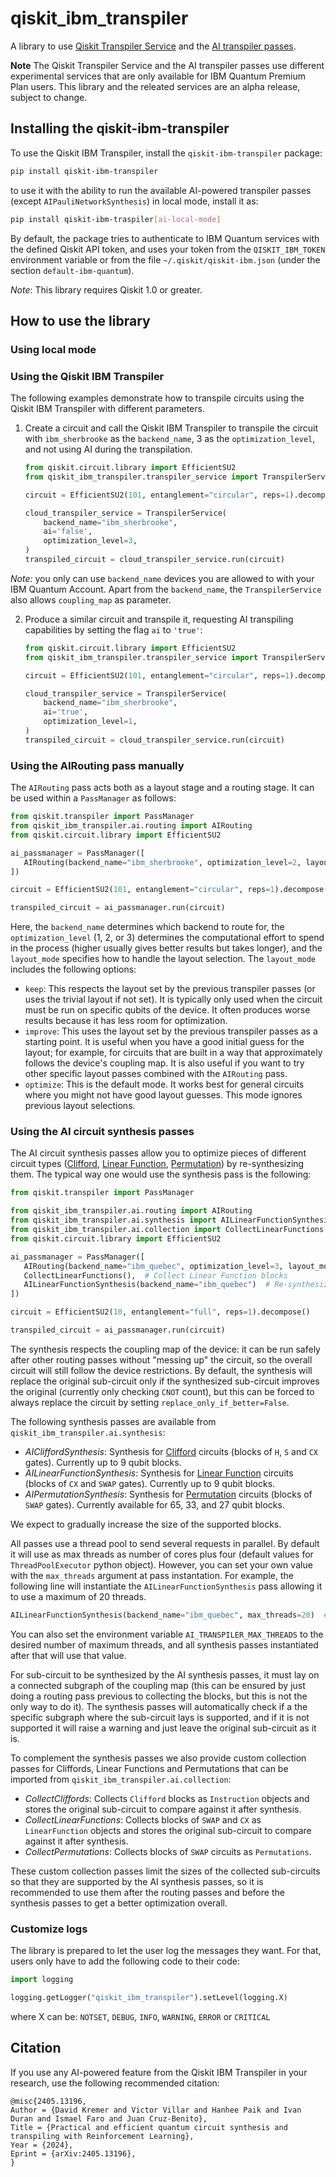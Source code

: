# qiskit_ibm_transpiler

A library to use [Qiskit Transpiler Service](https://docs.quantum.ibm.com/guides/qiskit-transpiler-service) and the [AI transpiler passes](https://docs.quantum.ibm.com/transpile/ai-transpiler-passes).

**Note** The Qiskit Transpiler Service and the AI transpiler passes use different experimental services that are only available for IBM Quantum Premium Plan users. This library and the releated services are an alpha release, subject to change.

## Installing the qiskit-ibm-transpiler

To use the Qiskit IBM Transpiler, install the `qiskit-ibm-transpiler` package:

```sh
pip install qiskit-ibm-transpiler
```

to use it with the ability to run the available AI-powered transpiler passes (except `AIPauliNetworkSynthesis`) in local mode, install it as:

```sh
pip install qiskit-ibm-traspiler[ai-local-mode]
```

By default, the package tries to authenticate to IBM Quantum services with the defined Qiskit API token, and uses your token from the `QISKIT_IBM_TOKEN` environment variable or from the file `~/.qiskit/qiskit-ibm.json` (under the section `default-ibm-quantum`).

_Note_: This library requires Qiskit 1.0 or greater.

## How to use the library

### Using local mode

### Using the Qiskit IBM Transpiler

The following examples demonstrate how to transpile circuits using the Qiskit IBM Transpiler with different parameters.

1. Create a circuit and call the Qiskit IBM Transpiler to transpile the circuit with `ibm_sherbrooke` as the `backend_name`, 3 as the `optimization_level`, and not using AI during the transpilation.

   ```python
   from qiskit.circuit.library import EfficientSU2
   from qiskit_ibm_transpiler.transpiler_service import TranspilerService

   circuit = EfficientSU2(101, entanglement="circular", reps=1).decompose()

   cloud_transpiler_service = TranspilerService(
       backend_name="ibm_sherbrooke",
       ai='false',
       optimization_level=3,
   )
   transpiled_circuit = cloud_transpiler_service.run(circuit)
   ```

_Note:_ you only can use `backend_name` devices you are allowed to with your IBM Quantum Account. Apart from the `backend_name`, the `TranspilerService` also allows `coupling_map` as parameter.

2. Produce a similar circuit and transpile it, requesting AI transpiling capabilities by setting the flag `ai` to `'true'`:

   ```python
   from qiskit.circuit.library import EfficientSU2
   from qiskit_ibm_transpiler.transpiler_service import TranspilerService

   circuit = EfficientSU2(101, entanglement="circular", reps=1).decompose()

   cloud_transpiler_service = TranspilerService(
       backend_name="ibm_sherbrooke",
       ai='true',
       optimization_level=1,
   )
   transpiled_circuit = cloud_transpiler_service.run(circuit)
   ```

### Using the AIRouting pass manually

The `AIRouting` pass acts both as a layout stage and a routing stage. It can be used within a `PassManager` as follows:

```python
from qiskit.transpiler import PassManager
from qiskit_ibm_transpiler.ai.routing import AIRouting
from qiskit.circuit.library import EfficientSU2

ai_passmanager = PassManager([
   AIRouting(backend_name="ibm_sherbrooke", optimization_level=2, layout_mode="optimize")
])

circuit = EfficientSU2(101, entanglement="circular", reps=1).decompose()

transpiled_circuit = ai_passmanager.run(circuit)
```

Here, the `backend_name` determines which backend to route for, the `optimization_level` (1, 2, or 3) determines the computational effort to spend in the process (higher usually gives better results but takes longer), and the `layout_mode` specifies how to handle the layout selection.
The `layout_mode` includes the following options:

- `keep`: This respects the layout set by the previous transpiler passes (or uses the trivial layout if not set). It is typically only used when the circuit must be run on specific qubits of the device. It often produces worse results because it has less room for optimization.
- `improve`: This uses the layout set by the previous transpiler passes as a starting point. It is useful when you have a good initial guess for the layout; for example, for circuits that are built in a way that approximately follows the device's coupling map. It is also useful if you want to try other specific layout passes combined with the `AIRouting` pass.
- `optimize`: This is the default mode. It works best for general circuits where you might not have good layout guesses. This mode ignores previous layout selections.

### Using the AI circuit synthesis passes

The AI circuit synthesis passes allow you to optimize pieces of different circuit types ([Clifford](https://docs.quantum.ibm.com/api/qiskit/qiskit.quantum_info.Clifford), [Linear Function](https://docs.quantum.ibm.com/api/qiskit/qiskit.circuit.library.LinearFunction), [Permutation](https://docs.quantum.ibm.com/api/qiskit/qiskit.circuit.library.Permutation#permutation)) by re-synthesizing them. The typical way one would use the synthesis pass is the following:

```python
from qiskit.transpiler import PassManager

from qiskit_ibm_transpiler.ai.routing import AIRouting
from qiskit_ibm_transpiler.ai.synthesis import AILinearFunctionSynthesis
from qiskit_ibm_transpiler.ai.collection import CollectLinearFunctions
from qiskit.circuit.library import EfficientSU2

ai_passmanager = PassManager([
   AIRouting(backend_name="ibm_quebec", optimization_level=3, layout_mode="optimize"),  # Route circuit
   CollectLinearFunctions(),  # Collect Linear Function blocks
   AILinearFunctionSynthesis(backend_name="ibm_quebec")  # Re-synthesize Linear Function blocks
])

circuit = EfficientSU2(10, entanglement="full", reps=1).decompose()

transpiled_circuit = ai_passmanager.run(circuit)
```

The synthesis respects the coupling map of the device: it can be run safely after other routing passes without "messing up" the circuit, so the overall circuit will still follow the device restrictions. By default, the synthesis will replace the original sub-circuit only if the synthesized sub-circuit improves the original (currently only checking `CNOT` count), but this can be forced to always replace the circuit by setting `replace_only_if_better=False`.

The following synthesis passes are available from `qiskit_ibm_transpiler.ai.synthesis`:

- _AICliffordSynthesis_: Synthesis for [Clifford](https://docs.quantum.ibm.com/api/qiskit/qiskit.quantum_info.Clifford) circuits (blocks of `H`, `S` and `CX` gates). Currently up to 9 qubit blocks.
- _AILinearFunctionSynthesis_: Synthesis for [Linear Function](https://docs.quantum.ibm.com/api/qiskit/qiskit.circuit.library.LinearFunction) circuits (blocks of `CX` and `SWAP` gates). Currently up to 9 qubit blocks.
- _AIPermutationSynthesis_: Synthesis for [Permutation](https://docs.quantum.ibm.com/api/qiskit/qiskit.circuit.library.Permutation#permutation) circuits (blocks of `SWAP` gates). Currently available for 65, 33, and 27 qubit blocks.

We expect to gradually increase the size of the supported blocks.

All passes use a thread pool to send several requests in parallel. By default it will use as max threads as number of cores plus four (default values for `ThreadPoolExecutor` python object). However, you can set your own value with the `max_threads` argument at pass instantation. For example, the following line will instantiate the `AILinearFunctionSynthesis` pass allowing it to use a maximum of 20 threads.

```python
AILinearFunctionSynthesis(backend_name="ibm_quebec", max_threads=20)  # Re-synthesize Linear Function blocks using 20 threads max
```

You can also set the environment variable `AI_TRANSPILER_MAX_THREADS` to the desired number of maximum threads, and all synthesis passes instantiated after that will use that value.

For sub-circuit to be synthesized by the AI synthesis passes, it must lay on a connected subgraph of the coupling map (this can be ensured by just doing a routing pass previous to collecting the blocks, but this is not the only way to do it). The synthesis passes will automatically check if a the specific subgraph where the sub-circuit lays is supported, and if it is not supported it will raise a warning and just leave the original sub-circuit as it is.

To complement the synthesis passes we also provide custom collection passes for Cliffords, Linear Functions and Permutations that can be imported from `qiskit_ibm_transpiler.ai.collection`:

- _CollectCliffords_: Collects `Clifford` blocks as `Instruction` objects and stores the original sub-circuit to compare against it after synthesis.
- _CollectLinearFunctions_: Collects blocks of `SWAP` and `CX` as `LinearFunction` objects and stores the original sub-circuit to compare against it after synthesis.
- _CollectPermutations_: Collects blocks of `SWAP` circuits as `Permutations`.

These custom collection passes limit the sizes of the collected sub-circuits so that they are supported by the AI synthesis passes, so it is recommended to use them after the routing passes and before the synthesis passes to get a better optimization overall.

### Customize logs

The library is prepared to let the user log the messages they want. For that, users only have to add the following code to their code:

```python
import logging

logging.getLogger("qiskit_ibm_transpiler").setLevel(logging.X)
```

where X can be: `NOTSET`, `DEBUG`, `INFO`, `WARNING`, `ERROR` or `CRITICAL`

## Citation

If you use any AI-powered feature from the Qiskit IBM Transpiler in your research, use the following recommended citation:

```
@misc{2405.13196,
Author = {David Kremer and Victor Villar and Hanhee Paik and Ivan Duran and Ismael Faro and Juan Cruz-Benito},
Title = {Practical and efficient quantum circuit synthesis and transpiling with Reinforcement Learning},
Year = {2024},
Eprint = {arXiv:2405.13196},
}
```
